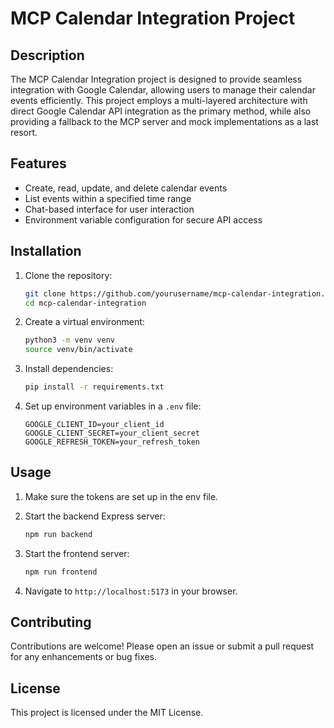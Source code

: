 # MCP Calendar Integration Project

## Description

The MCP Calendar Integration project is designed to provide seamless integration with Google Calendar, allowing users to manage their calendar events efficiently. This project employs a multi-layered architecture with direct Google Calendar API integration as the primary method, while also providing a fallback to the MCP server and mock implementations as a last resort.

## Features

- Create, read, update, and delete calendar events
- List events within a specified time range
- Chat-based interface for user interaction
- Environment variable configuration for secure API access

## Installation

1. Clone the repository:
   ```bash
   git clone https://github.com/yourusername/mcp-calendar-integration.git
   cd mcp-calendar-integration
   ```
2. Create a virtual environment:
   ```bash
   python3 -m venv venv
   source venv/bin/activate
   ```
3. Install dependencies:
   ```bash
   pip install -r requirements.txt
   ```
4. Set up environment variables in a `.env` file:
   ```
   GOOGLE_CLIENT_ID=your_client_id
   GOOGLE_CLIENT_SECRET=your_client_secret
   GOOGLE_REFRESH_TOKEN=your_refresh_token
   ```

## Usage

1. Make sure the tokens are set up in the env file.

2. Start the backend Express server:
   ```bash
   npm run backend
   ```
3. Start the frontend server:
   ```bash
   npm run frontend
   ```
4. Navigate to `http://localhost:5173` in your browser.

## Contributing

Contributions are welcome! Please open an issue or submit a pull request for any enhancements or bug fixes.

## License

This project is licensed under the MIT License.
